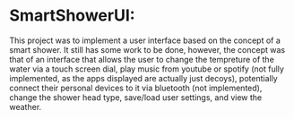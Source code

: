 # SmartShowerUI: 
This project was to implement a user interface based on the concept of a smart shower. It still has some work to be done, however, the concept was that of an interface that allows the user to change the tempreture of the water via a touch screen dial, play music from youtube or spotify (not fully implemented, as the apps displayed are actually just decoys), potentially connect their personal devices to it via bluetooth (not implemented), change the shower head type, save/load user settings, and view the weather.
